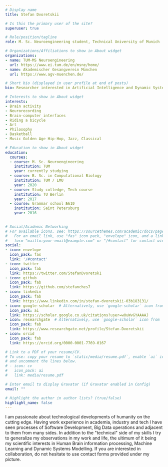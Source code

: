 ```yaml
---
# Display name
title: Stefan Dvoretskii

# Is this the primary user of the site?
superuser: true

# Role/position/tagline
role: M. Sc. Neuroengineering student, Technical University of Munich

# Organizations/Affiliations to show in About widget
organizations: 
- name: TUM-MS Neuroengineering
  url: https://www.ei.tum.de/en/msne/home/
- name: Akademischer Gesangverein München
  url: https://www.agv-muenchen.de/

# Short bio (displayed in user profile at end of posts)
bio: Researcher interested in Artificial Intelligence and Dynamic Systems.

# Interests to show in About widget
interests: 
- Brain activity
- Neurorecording
- Brain-computer interfaces
- Riding a bicycle
- Art
- Philosophy
- Basketball
- Music Golden Age Hip-Hop, Jazz, Classical

# Education to show in About widget
education:
  courses:
  - course: M. Sc. Neuroengineering
    institution: TUM
    year: currently studying
  - course: B. Sc. in Computational Biology
    institution: TUM / LMU
    year: 2020
  - course: Study colledge, Tech course
    institution: TU Berlin
    year: 2017
  - course: Grammar school №610
    institution: Saint Petersburg
    year: 2016
    

# Social/Academic Networking
# For available icons, see: https://sourcethemes.com/academic/docs/page-builder/#icons
#   For an email link, use "fas" icon pack, "envelope" icon, and a link in the
#   form "mailto:your-email@example.com" or "/#contact" for contact widget.
social:
- icon: envelope
  icon_pack: fas
  link: '/#contact'
- icon: twitter
  icon_pack: fab
  link: https://twitter.com/StefanDvoretsk1
- icon: github
  icon_pack: fab
  link: https://github.com/stefanches7
- icon: linkedin
  icon_pack: fab
  link: https://www.linkedin.com/in/stefan-dvoretskii-03b183131/
- icon: google-scholar  # Alternatively, use `google-scholar` icon from `ai` icon pack
  icon_pack: ai
  link: https://scholar.google.co.uk/citations?user=w0uWvGYAAAAJ
- icon: researchgate  # Alternatively, use `google-scholar` icon from `ai` icon pack
  icon_pack: fab
  link: https://www.researchgate.net/profile/Stefan-Dvoretskii
- icon: orcid
  icon_pack: fab
  link: https://orcid.org/0000-0001-7769-0167

# Link to a PDF of your resume/CV.
# To use: copy your resume to `static/media/resume.pdf`, enable `ai` icons in `params.toml`, 
# and uncomment the lines below.
# - icon: cv
#   icon_pack: ai
#   link: media/resume.pdf

# Enter email to display Gravatar (if Gravatar enabled in Config)
email: ""

# Highlight the author in author lists? (true/false)
highlight_name: false
---
```


I am passionate about technological developments of humanity on the cutting edge. Having work experience in academia, industry and tech I have seen processes of Software Development, Big Data operations and adjacent to them from many sides. In addition to the "technical" side of my skills I try to generalize my observations in my work and life, the ultimum of it being my scientific interests in Human Brain information processing, Machine Learning and Dynamic Systems Modelling. If you are interested in collaboration, do not hesitate to use contact forms provided under my picture.
